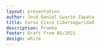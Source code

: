 ```yaml
---
layout: presentation
author: José Daniel Guarín Zapata
title: Curso Cisco Ciberseguridad
description: Prueba
footer: Draft from 05/2021
design: white
---
```


